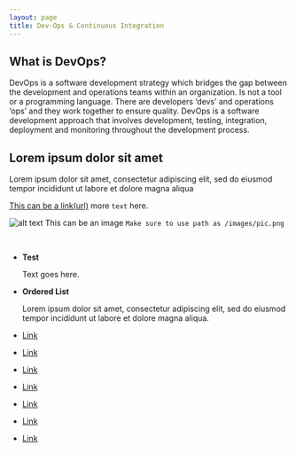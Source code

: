 ```yaml
---
layout: page
title: Dev-Ops & Continuous Integration
---
```

## What is DevOps? 


DevOps is a software development strategy which bridges the gap between the development and operations teams within an organization. Is not a tool or a programming language. There are developers ‘devs’ and operations ‘ops’ and they work  together to ensure quality. DevOps is a software development approach that involves development, testing, integration, deployment and monitoring throughout the development process.

## Lorem ipsum dolor sit amet
Lorem ipsum dolor sit amet, consectetur adipiscing elit, sed do eiusmod tempor incididunt ut labore et dolore magna aliqua


[This can be a link(url)](#) more  `text` here.

![alt text](image.png) This can be an image `Make sure to use path as /images/pic.png` 

<br />

* **Test** 
    
   Text goes here.
 
* **Ordered List**

  Lorem ipsum dolor sit amet, consectetur adipiscing elit, sed do eiusmod tempor incididunt ut labore et dolore magna aliqua.





* [Link](#)
* [Link](#)
* [Link](#)
* [Link](#)
* [Link](#)
* [Link](#)
* [Link](#)


